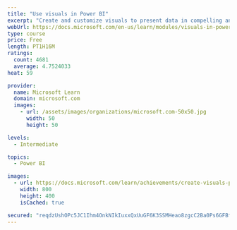 ```yaml
---
title: "Use visuals in Power BI"
excerpt: "Create and customize visuals to present data in compelling and insightful ways."
webUrl: https://docs.microsoft.com/en-us/learn/modules/visuals-in-power-bi/
type: course
price: Free
length: PT1H16M
ratings:
  count: 4681
  average: 4.7524033
heat: 59

provider:
  name: Microsoft Learn
  domain: microsoft.com
  images:
    - url: /assets/images/organizations/microsoft.com-50x50.jpg
      width: 50
      height: 50

levels:
  - Intermediate

topics:
  - Power BI

images:
  - url: https://docs.microsoft.com/learn/achievements/create-visuals-power-bi-desktop-social.png
    width: 800
    height: 400
    isCached: true

secured: "reqdzUshOPc5JC1Ihm4OnkNIkIuxxQxUuGF6K3SSMHeao8zgcC2Ba0Ps6GFBf1nO9hRPOnTvdSBFH+sjiKQCmMAklyQK86YDdUfQQZxoK92QbgUaaUJvDTgXTGTELFUCLBuZB3z1ZhoERPUsZzLhnJICgkTjlb42WVCbo4MTMiD4UcrmBkvLkJdQ8l4Mt8PmrWWcNCoTbBCtcjqd16irwpVC8y2H6iFmiZ9bnkUe/I3UdNcVizlC0xjwk79ya9L+PMA0QYjAgMN7jIel6yTxHKfli42fH1Ult3qCbzRfivqDAjMzSY8b0EcVyo7SnnLUuz5Fz6wBwronKyrFChqRJHGvn3JMrRQG9wIT/EZzxbU/HUXYD/nUQLUi/rnLYvaqt/GmGYnE/6MdD/aU5Fr5n0oK+ulr4caJcMcF+D5kjow=;xQo7JebUFhWcRzvO/qRAeg=="
---
```


